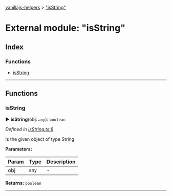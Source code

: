 [vanillajs-helpers](../README.md) > ["isString"](../modules/_isstring_.md)



# External module: "isString"

## Index

### Functions

* [isString](_isstring_.md#isstring)



---
## Functions
<a id="isstring"></a>

###  isString

► **isString**(obj: *`any`*): `boolean`



*Defined in [isString.ts:8](https://github.com/Tokimon/vanillajs-helpers/blob/255013e/isString.ts#L8)*



Is the given object of type String


**Parameters:**

| Param | Type | Description |
| ------ | ------ | ------ |
| obj | `any`   |  - |





**Returns:** `boolean`





___


